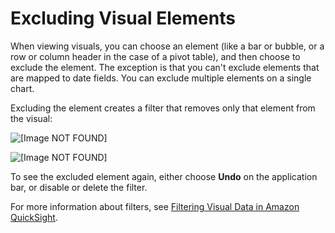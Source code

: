 # Excluding Visual Elements<a name="excluding-visual-elements"></a>

When viewing visuals, you can choose an element \(like a bar or bubble, or a row or column header in the case of a pivot table\), and then choose to exclude the element\. The exception is that you can't exclude elements that are mapped to date fields\. You can exclude multiple elements on a single chart\.

Excluding the element creates a filter that removes only that element from the visual:

![\[Image NOT FOUND\]](http://docs.aws.amazon.com/quicksight/latest/user/images/exclude-element.png)

![\[Image NOT FOUND\]](http://docs.aws.amazon.com/quicksight/latest/user/images/exclude-element2.png)

To see the excluded element again, either choose **Undo** on the application bar, or disable or delete the filter\.

For more information about filters, see [Filtering Visual Data in Amazon QuickSight](filtering-visual-data.md)\.